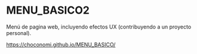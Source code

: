 # MENU_BASICO2
Menú de pagina web, incluyendo efectos UX (contribuyendo a un proyecto personal).

https://choconomi.github.io/MENU_BASICO/

